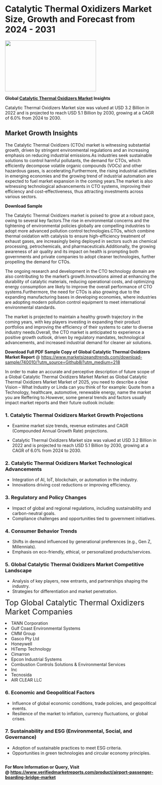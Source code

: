 <H1>Catalytic Thermal Oxidizers Market Size, Growth and Forecast from 2024 - 2031</H1><img class="aligncenter size-medium wp-image-584254" src="https://thirdeyenews.in/wp-content/uploads/2024/09/Global-Market-Research-300x168.jpeg" alt="" width="300" height="168" /><p><strong>Global&nbsp;<a href="https://www.marketsizeandtrends.com/download-sample/740010/?utm_source=Github8j?utm_medium=218">Catalytic Thermal Oxidizers Market</a> Insights</strong></p><p>Catalytic Thermal Oxidizers Market size was valued at USD 3.2 Billion in 2022 and is projected to reach USD 5.1 Billion by 2030, growing at a CAGR of 6.0% from 2024 to 2030.</p><p><h2>Market Growth Insights</h2> <p>The Catalytic Thermal Oxidizers (CTOs) market is witnessing substantial growth, driven by stringent environmental regulations and an increasing emphasis on reducing industrial emissions.As industries seek sustainable solutions to control harmful pollutants, the demand for CTOs, which efficiently decompose volatile organic compounds (VOCs) and other hazardous gases, is accelerating.Furthermore, the rising industrial activities in emerging economies and the growing trend of industrial automation are expected to fuel market expansion in the coming years.The market is also witnessing technological advancements in CTO systems, improving their efficiency and cost-effectiveness, thus attracting investments across various sectors.</p> <p><strong>Download Sample</strong></p> <p>The Catalytic Thermal Oxidizers market is poised to grow at a robust pace, owing to several key factors.The rise in environmental concerns and the tightening of environmental policies globally are compelling industries to adopt more advanced pollution control technologies.CTOs, which combine thermal oxidation with catalysis to ensure high-efficiency treatment of exhaust gases, are increasingly being deployed in sectors such as chemical processing, petrochemicals, and pharmaceuticals.Additionally, the growing awareness of air quality and its impact on health is prompting both governments and private companies to adopt cleaner technologies, further propelling the demand for CTOs.</p> <p>The ongoing research and development in the CTO technology domain are also contributing to the market’s growth.Innovations aimed at enhancing the durability of catalytic materials, reducing operational costs, and optimizing energy consumption are likely to improve the overall performance of CTO systems.Furthermore, the need for CTOs is also growing due to the expanding manufacturing bases in developing economies, where industries are adopting modern pollution control equipment to meet international environmental standards.</p> <p>The market is projected to maintain a healthy growth trajectory in the coming years, with key players investing in expanding their product portfolios and improving the efficiency of their systems to cater to diverse industry needs.Overall, the CTO market is anticipated to experience a positive growth outlook, driven by regulatory mandates, technological advancements, and increased industrial demand for cleaner air solutions.</p> <p><span class=""><strong>Download Full PDF Sample Copy of Global Catalytic Thermal Oxidizers Market Report</strong> @ <a href="https://www.marketsizeandtrends.com/download-sample/740010/?utm_source=Github8j?utm_medium=218" target="_blank">https://www.marketsizeandtrends.com/download-sample/740010/?utm_source=Github8j?utm_medium=218</a></span></p><p>In order to make an accurate and perceptive description of future scope of a Global&nbsp;Catalytic Thermal Oxidizers Market Market as Global&nbsp;Catalytic Thermal Oxidizers Market Market of 2025, you need to describe a clear Vision &ndash; What Industry or Linda can you think of for example: Quote from a Technology, healthcare, automotive, renewable energy, name the market you are Reffering to.However, some general trends and factors usually impact market reports and their future outlook include:</p><h3>1.&nbsp;<strong>Catalytic Thermal Oxidizers Market Growth Projections</strong></h3><ul><li>Examine market size trends, revenue estimates and CAGR (Compounded Annual Growth Rate) projections.</li><li><p>Catalytic Thermal Oxidizers Market size was valued at USD 3.2 Billion in 2022 and is projected to reach USD 5.1 Billion by 2030, growing at a CAGR of 6.0% from 2024 to 2030.</p></li></ul><h3>2.&nbsp;<strong>Catalytic Thermal Oxidizers Market Technological Advancements</strong></h3><ul><li>Integration of AI, IoT, blockchain, or automation in the industry.</li><li>Innovations driving cost reductions or improving efficiency.</li></ul><h3>3.&nbsp;<strong>Regulatory and Policy Changes</strong></h3><ul><li>Impact of global and regional regulations, including sustainability and carbon-neutral goals.</li><li>Compliance challenges and opportunities tied to government initiatives.</li></ul><h3>4.&nbsp;<strong>Consumer Behavior Trends</strong></h3><ul><li>Shifts in demand influenced by generational preferences (e.g., Gen Z, Millennials).</li><li>Emphasis on eco-friendly, ethical, or personalized products/services.</li></ul><h3>5.&nbsp;<strong>Global Catalytic Thermal Oxidizers Market Competitive Landscape</strong></h3><ul><li>Analysis of key players, new entrants, and partnerships shaping the industry.</li><li>Strategies for differentiation and market penetration.</li></ul><p data-pm-slice="1 1 []"><span style="color: inherit; font-family: inherit; font-size: 25px;">Top Global Catalytic Thermal Oxidizers Market Companies</span></p><div class="" data-test-id=""><p><li>TANN Corporation</li><li> Gulf Coast Environmental Systems</li><li> CMM Group</li><li> Gasco Pty Ltd</li><li> Honeywell</li><li> HiTemp Technology</li><li> Cimarron</li><li> Epcon Industrial Systems</li><li> Combustion Controls Solutions & Environmental Services</li><li> Inc</li><li> Tecnosida</li><li> AIR CLEAR LLC</li></p></div><h3>6.&nbsp;<strong>Economic and Geopolitical Factors</strong></h3><ul><li>Influence of global economic conditions, trade policies, and geopolitical events.</li><li>Resilience of the market to inflation, currency fluctuations, or global crises.</li></ul><h3>7.&nbsp;<strong>Sustainability and ESG (Environmental, Social, and Governance)</strong></h3><ul><li>Adoption of sustainable practices to meet ESG criteria.</li><li>Opportunities in green technologies and circular economy principles.</li></ul><h2><strong style="font-size: 14px;">For More Information or Query, Visit @&nbsp;</strong><a style="background-color: #ffffff; font-size: 14px;" href="https://www.marketsizeandtrends.com/report/catalytic-thermal-oxidizers-market/" target="_blank">https://www.verifiedmarketreports.com/product/airport-passenger-boarding-bridge-market</a></h2>